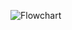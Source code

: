 ![Flowchart](https://user-images.githubusercontent.com/75714714/125024199-e5d9f880-e0b2-11eb-9db5-4caa709c3410.png)
